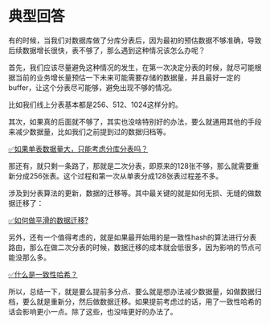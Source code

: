 # 典型回答
有的时候，当我们对数据库做了分库分表后，因为最初的预估数据不够准确，导致后续数据增长很快，表不够了，那么遇到这种情况该怎么办呢？



首先，我们应该尽量避免这种情况的发生，在第一次决定分表的时候，就尽可能根据当前的业务增长量预估一下未来可能需要存储的数据量，并且最好一定的buffer，让这个分表尽可能够，避免出现不够的情况。



比如我们线上分表基本都是256、512、1024这样分的。



其次，如果真的后面就不够了，其实也没啥特别好的办法，要么就通用其他的手段来减少数据量，比如我们之前提到过的数据归档等。



[✅如果单表数据量大，只能考虑分库分表吗？](https://www.yuque.com/hollis666/qyhor6/dk6tpttlf2aex9ap)



那还有，就只剩一条路了，那就是二次分表，即原来的128张不够，那么就需要重新分成256张表。这个过程和第一次从单表分成128张表过程差不多。



涉及到分表算法的更新，数据的迁移等。其中最关键的就是如何无损、无缝的做数据迁移了：



[✅如何做平滑的数据迁移?](https://www.yuque.com/hollis666/qyhor6/vgar5hckwt0g9lrw)



另外，还有一个值得考虑的，就是如果最开始用的是一致性hash的算法进行分表路由，那么在做二次分表的时候，数据迁移的成本就会低很多，因为影响的节点可能没那么多。



[✅什么是一致性哈希？](https://www.yuque.com/hollis666/qyhor6/hgx0twgg4t7nqg6v)



所以，总结一下，就是要么提前多分点、要么就是想办法减少数据量，如做数据归档，要么就是重新分，然后做数据迁移。如果提前考虑过的话，用了一致性哈希的话会影响更小一点。除了这些，也没啥更好的办法了。

